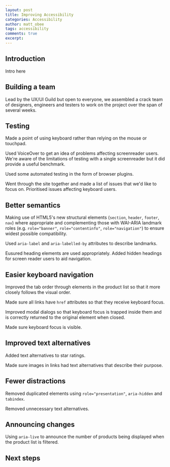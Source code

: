 ```yaml
---
layout: post
title: Improving Accessibility
categories: Accessibility
author: matt_obee
tags: accessibility
comments: true
excerpt:
---
```


## Introduction

Intro here

## Building a team

Lead by the UX/UI Guild but open to everyone, we assembled a crack team of designers, engineers and testers to work on the project over the span of several weeks.

## Testing

Made a point of using keyboard rather than relying on the mouse or touchpad.

Used VoiceOver to get an idea of problems affecting screenreader users. We're aware of the limitations of testing with a single screenreader but it did provide a useful benchmark.

Used some automated testing in the form of browser plugins.

Went through the site together and made a list of issues that we'd like to focus on. Prioritised issues affecting keyboard users.

## Better semantics

Making use of HTML5's new structural elements (`section`, `header`, `footer`, `nav`) where appropriate and complementing those with WAI-ARIA landmark roles (e.g. `role="banner"`, `role="contentinfo"`, `role="navigation"`) to ensure widest possible compatibility.

Used `aria-label` and `aria-labelled-by` attributes to describe landmarks.

Eusured heading elements are used appropriately. Added hidden headings for screen reader users to aid navigation.


## Easier keyboard navigation

Improved the tab order through elements in the product list so that it more closely follows the visual order.

Made sure all links have `href` attributes so that they receive keyboard focus.

Improved modal dialogs so that keyboard focus is trapped inside them and is correctly returned to the original element when closed.

Made sure keyboard focus is visible.

## Improved text alternatives

Added text alternatives to star ratings.

Made sure images in links had text alternatives that describe their purpose.

## Fewer distractions

Removed duplicated elements using `role="presentation"`, `aria-hidden` and `tabindex`.

Removed unnecessary text alternatives.

## Announcing changes

Using `aria-live` to announce the number of products being displayed when the product list is filtered.

## Next steps

